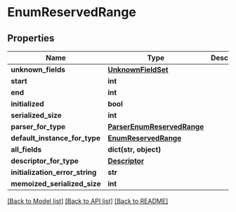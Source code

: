 # EnumReservedRange

## Properties
Name | Type | Description | Notes
------------ | ------------- | ------------- | -------------
**unknown_fields** | [**UnknownFieldSet**](UnknownFieldSet.md) |  | [optional] 
**start** | **int** |  | [optional] 
**end** | **int** |  | [optional] 
**initialized** | **bool** |  | [optional] 
**serialized_size** | **int** |  | [optional] 
**parser_for_type** | [**ParserEnumReservedRange**](ParserEnumReservedRange.md) |  | [optional] 
**default_instance_for_type** | [**EnumReservedRange**](EnumReservedRange.md) |  | [optional] 
**all_fields** | **dict(str, object)** |  | [optional] 
**descriptor_for_type** | [**Descriptor**](Descriptor.md) |  | [optional] 
**initialization_error_string** | **str** |  | [optional] 
**memoized_serialized_size** | **int** |  | [optional] 

[[Back to Model list]](../README.md#documentation-for-models) [[Back to API list]](../README.md#documentation-for-api-endpoints) [[Back to README]](../README.md)

